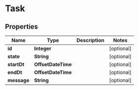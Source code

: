 

# Task


## Properties

Name | Type | Description | Notes
------------ | ------------- | ------------- | -------------
**id** | **Integer** |  |  [optional]
**state** | **String** |  |  [optional]
**startDt** | **OffsetDateTime** |  |  [optional]
**endDt** | **OffsetDateTime** |  |  [optional]
**message** | **String** |  |  [optional]



